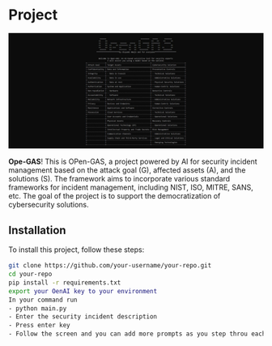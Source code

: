 # Project
![Project Logo](/banner.JPG) <!-- Replace with your image URL or relative path -->

**Ope-GAS**! 
This is OPen-GAS, a project powered by AI for security incident management based on the attack goal (G), affected assets (A), and the solutions (S). The framework aims to incorporate various standard frameworks for incident management, including NIST, ISO, MITRE, SANS, etc. The goal of the project is to support the democratization of cybersecurity solutions.



## Installation
To install this project, follow these steps:

```bash
git clone https://github.com/your-username/your-repo.git
cd your-repo
pip install -r requirements.txt
export your OenAI key to your environment
In your command run
- python main.py
- Enter the security incident description
- Press enter key
- Follow the screen and you can add more prompts as you step throu each step.